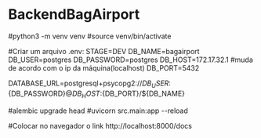# BackendBagAirport



#python3 -m venv venv
#source venv/bin/activate


#Criar um arquivo .env: 
STAGE=DEV
DB_NAME=bagairport
DB_USER=postgres
DB_PASSWORD=postgres
DB_HOST=172.17.32.1 #muda de acordo com o ip da máquina(localhost)
DB_PORT=5432

DATABASE_URL=postgresql+psycopg2://${DB_USER}:${DB_PASSWORD}@${DB_HOST}:${DB_PORT}/${DB_NAME}



#alembic upgrade head
#uvicorn src.main:app --reload

#Colocar no navegador o link http://localhost:8000/docs

